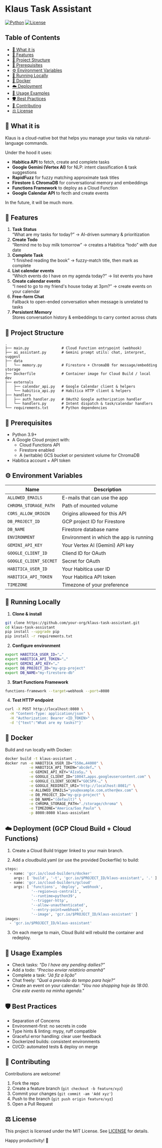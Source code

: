 # Klaus Task Assistant

[![Python](https://img.shields.io/badge/python-3.9+-blue)]()
[![License](https://img.shields.io/badge/license-MIT-green)]()

## Table of Contents

 - [📝 What it is](#-what-it-is)
 - [🚀 Features](#-features)
 - [📁 Project Structure](#-project-structure)
 - [🔧 Prerequisites](#-prerequisites)
 - [⚙️ Environment Variables](#️-environment-variables)
 - [🏡 Running Locally](#-running-locally)
 - [🐳 Docker](#-docker)
 - [☁️ Deployment](#️-deployment-gcp-cloud-build--cloud-functions)
 - [📖 Usage Examples](#-usage-examples)
 - [🛡️ Best Practices](#️-best-practices)
 - [🤝 Contributing](#-contributing)
 - [⚖️ License](#️-License)

## 📝 What it is

Klaus is a cloud-native bot that helps you manage your tasks via natural-language commands. 

Under the hood it uses:

- **Habitica API** to fetch, create and complete tasks 
- **Google Gemini (Vertex AI)** for NLP: intent classification & task suggestions  
- **RapidFuzz** for fuzzy matching approximate task titles  
- **Firestore** & **ChromaDB** for conversational memory and embeddings  
- **Functions Framework** to deploy as a Cloud Function  
- **Google Calendar API** to fecth and create events

In the future, it will be much more.

## 🚀 Features

1. **Task Status**  
   “What are my tasks for today?” → AI-driven summary & prioritization  
2. **Create Todo**  
   “Remind me to buy milk tomorrow” → creates a Habitica “todo” with due date  
3. **Complete Task**  
   “I finished reading the book” → fuzzy-match title, then mark as complete  
4. **List calendar events**  
   “Which events do I have on my agenda today?” → list events you have
5. **Create calendar events**  
   “I need to go to my friend's house today at 3pm?” → create events on your calendar
6. **Free-form Chat**  
   Fallback to open-ended conversation when message is unrelated to tasks  
7. **Persistent Memory**  
   Stores conversation history & embeddings to carry context across chats  

## 📁 Project Structure

```
.
├── main.py               # Cloud Function entrypoint (webhook)
├── ai_assistant.py       # Gemini prompt utils: chat, interpret, suggest
├── data
│   └── memory.py         # Firestore + ChromaDB for message/embedding storage
├── Dockerfile            # Container image for Cloud Build / local dev
├── externals
│   ├── calendar_api.py   # Google Calendar client & helpers
│   └── habitica_api.py   # Habitica HTTP client & helpers
├── handlers
│   ├── auth_handler.py   # OAuth2 Google authorization handler
│   └── handlers.py       # Intent dispatch & task/calendar handlers
└── requirements.txt      # Python dependencies
```

## 🔧 Prerequisites

- Python 3.9+  
- A Google Cloud project with:
  - Cloud Functions API  
  - Firestore enabled  
  - A (writable) GCS bucket or persistent volume for ChromaDB  
- Habitica account + API token

## ⚙️ Environment Variables

| Name                          | Description                                        |
| ----------------------------- | -------------------------------------------------- |
| `ALLOWED_EMAILS`              | E-mails that can use the app                       |
| `CHROMA_STORAGE_PATH`         | Path of mounted volume                             |
| `CORS_ALLOW_ORIGIN`           | Origins alloweed for this API                      |
| `DB_PROJECT_ID`               | GCP project ID for Firestore                       |
| `DB_NAME`                     | Firestore database name                            |
| `ENVIRONMENT`                 | Environment in which the app is running            |
| `GEMINI_API_KEY`              | Your Vertex AI (Gemini) API key                    |
| `GOOGLE_CLIENT_ID`            | Cliend ID for OAuth                                |
| `GOOGLE_CLIENT_SECRET`        | Secret for OAuth                                   |
| `HABITICA_USER_ID`            | Your Habitica user ID                              |
| `HABITICA_API_TOKEN`          | Your Habitica API token                            |
| `TIMEZONE`                    | Timezone of your preference                        |


## 🏡 Running Locally

1. **Clone & install**

```bash
git clone https://github.com/your-org/klaus-task-assistant.git
cd klaus-task-assistant
pip install --upgrade pip
pip install -r requirements.txt
```

2. **Configure environment**

```bash
export HABITICA_USER_ID="…"
export HABITICA_API_TOKEN="…"
export GEMINI_API_KEY="…"
export DB_PROJECT_ID="my-gcp-project"
export DB_NAME="my-firestore-db"
```

3. **Start Functions Framework**

```bash
functions-framework --target=webhook --port=8080
```

4. **Test HTTP endpoint**

```bash
curl -X POST http://localhost:8080 \
  -H "Content-Type: application/json" \
  -H "Authorization: Bearer <ID_TOKEN>" \
  -d '{"text":"What are my tasks?"}'
```

## 🐳 Docker

Build and run locally with Docker:

```bash
docker build -t klaus-assistant .
docker run -e HABITICA_USER_ID="550e…44000" \
           -e HABITICA_API_TOKEN="abcdef…" \
           -e GEMINI_API_KEY="AIzaSy…" \
           -e GOOGLE_CLIENT_ID="10047…apps.googleusercontent.com" \
           -e GOOGLE_CLIENT_SECRET="GOCSPX-…" \
           -e GOOGLE_REDIRECT_URI="http://localhost:8081/" \
           -e ALLOWED_EMAILS="you@example.com,other@ex.com" \
           -e DB_PROJECT_ID="my-gcp-project" \
           -e DB_NAME="(default)" \
           -e CHROMA_STORAGE_PATH="./storage/chroma" \
           -e TIMEZONE="America/Sao_Paulo" \
           -p 8080:8080 klaus-assistant

```

## ☁️ Deployment (GCP Cloud Build + Cloud Functions)

1. Create a Cloud Build trigger linked to your main branch.

2. Add a cloudbuild.yaml (or use the provided Dockerfile) to build:

```bash
steps:
  - name: 'gcr.io/cloud-builders/docker'
    args: [ 'build', '-t', 'gcr.io/$PROJECT_ID/klaus-assistant', '.' ]
  - name: 'gcr.io/cloud-builders/gcloud'
    args: [ 'functions', 'deploy', 'webhook',
            '--region=us-central1',
            '--runtime=python39',
            '--trigger-http',
            '--allow-unauthenticated',
            '--entry-point=webhook',
            '--image', 'gcr.io/$PROJECT_ID/klaus-assistant' ]
images:
  - 'gcr.io/$PROJECT_ID/klaus-assistant'
```

3. On each merge to main, Cloud Build will rebuild the container and redeploy.

## 📖 Usage Examples

- Check tasks: _“Do I have any pending dailies?”_
- Add a todo: _“Preciso enviar relatório amanhã”_
- Complete a task: _“Já fiz a lição”_
- Chat freely: _“Qual a previsão do tempo para hoje?”_
- Create an event on your calendar: _"Vou noo shopping hoje às 18:00. Crie este evento na minha agenda."_

## 🛡️ Best Practices

- Separation of Concerns
- Environment-first: no secrets in code
- Type hints & linting: mypy, ruff compatible
- Graceful error handling: clear user feedback
- Dockerized builds: consistent environments
- CI/CD: automated tests & deploy on merge

## 🤝 Contributing

Contributions are welcome!  

1. Fork the repo  
2. Create a feature branch (`git checkout -b feature/xyz`)  
3. Commit your changes (`git commit -am 'Add xyz'`)  
4. Push to the branch (`git push origin feature/xyz`)  
5. Open a Pull Request  

## ⚖️ License

This project is licensed under the MIT License. See [LICENSE](./LICENSE) for details.

Happy productivity! 🚀